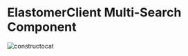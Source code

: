 # ElastomerClient Multi-Search Component

![constructocat](https://octodex.github.com/images/constructocat2.jpg)
